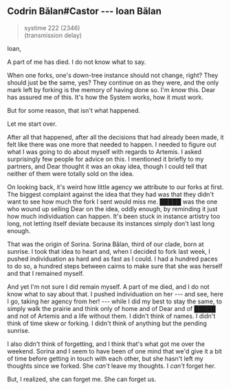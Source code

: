 ## Codrin Bălan#Castor --- Ioan Bălan

> systime 222 (2346)  
> (transmission delay)

Ioan,

A part of me has died. I do not know what to say.

When one forks, one's down-tree instance should not change, right? They should just be the same, yes? They continue on as they were, and the only mark left by forking is the memory of having done so. I'm *know* this. Dear has assured me of this. It's how the System works, how it must work.

But for some reason, that isn't what happened. 

Let me start over.

After all that happened, after all the decisions that had already been made, it felt like there was one more that needed to happen. I needed to figure out what I was going to do about myself with regards to Artemis. I asked surprisingly few people for advice on this. I mentioned it briefly to my partners, and Dear thought it was an okay idea, though I could tell that neither of them were totally sold on the idea.

On looking back, it's weird how little agency we attribute to our forks at first. The biggest complaint against the idea that they had was that they didn't want to see how much the fork I sent would miss me. █████ was the one who wound up selling Dear on the idea, oddly enough, by reminding it just how much individuation can happen. It's been stuck in instance artistry too long, not letting itself deviate because its instances simply don't last long enough.

That was the origin of Sorina. Sorina Bălan, third of our clade, born at sunrise. I took that idea to heart and, when I decided to fork last week, I pushed individuation as hard and as fast as I could. I had a hundred paces to do so, a hundred steps between cairns to make sure that she was herself and that I remained myself.

And yet I'm not sure I did remain myself. A part of me died, and I do not know what to say about that. I pushed individuation on her --- and see, here I go, taking her agency from her! --- while I did my best to stay the same, to simply walk the prairie and think only of home and of Dear and of █████ and not of Artemis and a life without them. I didn't think of names. I didn't think of time skew or forking. I didn't think of anything but the pending sunrise.

I also didn't think of forgetting, and I think that's what got me over the weekend. Sorina and I seem to have been of one mind that we'd give it a bit of time before getting in touch with each other, but she hasn't left my thoughts since we forked. She *can't* leave my thoughts. I *can't* forget her.

But, I realized, she can forget me. She can forget us.
